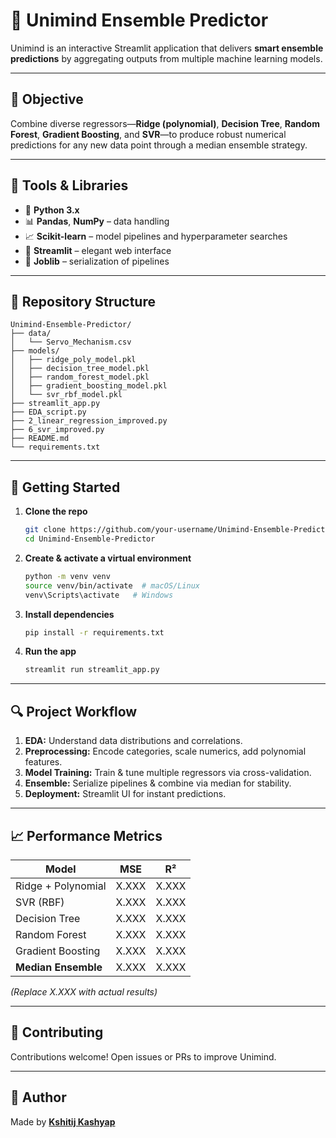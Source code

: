 
# 🧠 Unimind Ensemble Predictor

Unimind is an interactive Streamlit application that delivers **smart ensemble predictions** by aggregating outputs from multiple machine learning models.

---

## 📌 Objective
Combine diverse regressors—**Ridge (polynomial)**, **Decision Tree**, **Random Forest**, **Gradient Boosting**, and **SVR**—to produce robust numerical predictions for any new data point through a median ensemble strategy.

---

## 🧰 Tools & Libraries
- 🐍 **Python 3.x**  
- 📊 **Pandas**, **NumPy** – data handling  
- 📈 **Scikit-learn** – model pipelines and hyperparameter searches  
- 🚀 **Streamlit** – elegant web interface  
- 💾 **Joblib** – serialization of pipelines  

---

## 📁 Repository Structure
```
Unimind-Ensemble-Predictor/
├── data/
│   └── Servo_Mechanism.csv
├── models/
│   ├── ridge_poly_model.pkl
│   ├── decision_tree_model.pkl
│   ├── random_forest_model.pkl
│   ├── gradient_boosting_model.pkl
│   └── svr_rbf_model.pkl
├── streamlit_app.py
├── EDA_script.py
├── 2_linear_regression_improved.py
├── 6_svr_improved.py
├── README.md
└── requirements.txt
```

---

## 🚀 Getting Started

1. **Clone the repo**  
   ```bash
   git clone https://github.com/your-username/Unimind-Ensemble-Predictor.git
   cd Unimind-Ensemble-Predictor
   ```

2. **Create & activate a virtual environment**  
   ```bash
   python -m venv venv
   source venv/bin/activate  # macOS/Linux
   venv\Scripts\activate   # Windows
   ```

3. **Install dependencies**  
   ```bash
   pip install -r requirements.txt
   ```

4. **Run the app**  
   ```bash
   streamlit run streamlit_app.py
   ```

---

## 🔍 Project Workflow

1. **EDA:** Understand data distributions and correlations.  
2. **Preprocessing:** Encode categories, scale numerics, add polynomial features.  
3. **Model Training:** Train & tune multiple regressors via cross-validation.  
4. **Ensemble:** Serialize pipelines & combine via median for stability.  
5. **Deployment:** Streamlit UI for instant predictions.

---

## 📈 Performance Metrics

| Model                  | MSE    | R²    |
|------------------------|--------|-------|
| Ridge + Polynomial     |  X.XXX |  X.XXX|
| SVR (RBF)              |  X.XXX |  X.XXX|
| Decision Tree          |  X.XXX |  X.XXX|
| Random Forest          |  X.XXX |  X.XXX|
| Gradient Boosting      |  X.XXX |  X.XXX|
| **Median Ensemble**    |  X.XXX |  X.XXX|

*(Replace X.XXX with actual results)*

---

## 🤝 Contributing
Contributions welcome! Open issues or PRs to improve Unimind.

---

## 📝 Author
Made by [**Kshitij Kashyap**](https://kshitij-kashyap-portfolio.netlify.app/)

